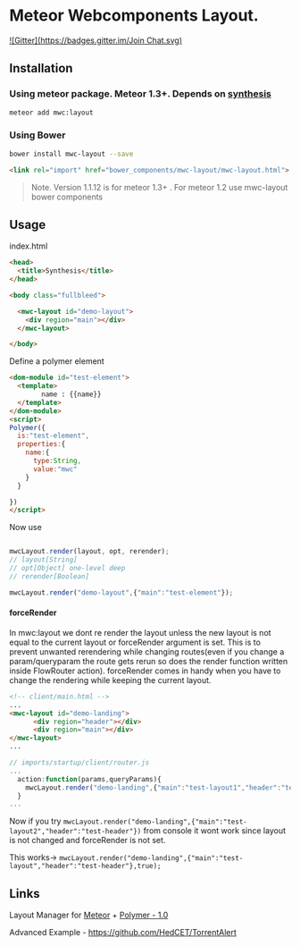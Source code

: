 <!--
  Title: Meteor Webcomponents Layout for Meteor Polymer integration
  Description: Layout manager for polymer/webcomponents in meteor.
  -->
# Meteor Webcomponents Layout.

[![Gitter](https://badges.gitter.im/Join Chat.svg)](https://gitter.im/aruntk/meteorwebcomponents?utm_source=badge&utm_medium=badge&utm_campaign=pr-badge&utm_content=badge)

## Installation

### Using meteor package. Meteor 1.3+. Depends on [synthesis](https://github.com/meteorwebcomponents/synthesis)

```sh
meteor add mwc:layout
```

### Using Bower

```sh
bower install mwc-layout --save
```

```html
<link rel="import" href="bower_components/mwc-layout/mwc-layout.html">
```

> Note. Version 1.1.12 is for meteor 1.3+ . For meteor 1.2 use mwc-layout bower components



## Usage


index.html

```html
<head>
  <title>Synthesis</title>
</head>

<body class="fullbleed">

  <mwc-layout id="demo-layout">
    <div region="main"></div>
  </mwc-layout>

</body>
```
Define a polymer element

```html
<dom-module id="test-element">
  <template>
        name : {{name}}
  </template>
</dom-module>
<script>
Polymer({
  is:"test-element",
  properties:{
    name:{
      type:String,
      value:"mwc"
    }
  }

})
</script>
```

Now use  

```js

mwcLayout.render(layout, opt, rerender);
// layout[String]
// opt[Object] one-level deep
// rerender[Boolean]

```

```js 
mwcLayout.render("demo-layout",{"main":"test-element"});
```

#### forceRender 

In mwc:layout we dont re render the layout unless the new layout is not equal to the current layout or forceRender argument is set. This is to prevent unwanted rerendering while changing routes(even if you change a param/queryparam the route gets rerun so does the render function written inside FlowRouter action). forceRender comes in handy when you have to change the rendering while keeping the current layout. 

```html
<!-- client/main.html -->
...
<mwc-layout id="demo-landing">
      <div region="header"></div>
      <div region="main"></div>
</mwc-layout>
...
```

```js
// imports/startup/client/router.js
...
  action:function(params,queryParams){
    mwcLayout.render("demo-landing",{"main":"test-layout1","header":"test-header"});
  }
...

```

Now if you try `mwcLayout.render("demo-landing",{"main":"test-layout2","header":"test-header"})` from console it wont work since layout is not changed and forceRender is not set.

This works-> `mwcLayout.render("demo-landing",{"main":"test-layout","header":"test-header"},true);`


## Links

Layout Manager for [Meteor](https://www.meteor.com/) + [Polymer - 1.0](https://www.polymer-project.org/) 

Advanced Example - https://github.com/HedCET/TorrentAlert



